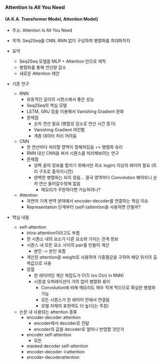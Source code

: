 ### Attention Is All You Need
#### (A.K.A. Transformer Model, Attention Model)

- 주소: Attention Is All You Need

- 목적: Seq2Seq를 CNN, RNN 없이 구성하여 병렬화를 최대화하자

- 요약
  - Seq2Seq 모델을 MLP + Attention 만으로 제작
  - 병렬화를 통해 연산량 감소
  - 새로운 Attention 제안
  
- 기존 연구
  - RNN
    - 유동적인 길이의 시퀀스에서 좋은 성능
    - Seq2Seq의 핵심 모델
    - LSTM, GRU 등을 이용해서 Vanishing Gradient 완화
    - 문제점
      - 순차 연산 필요 (병렬성 감소로 연산 시간 증가)
      - Vanishing Gradient 여전함
      - 계층 데이터 처리 어려움
  - CNN
    - 한 연산마다 처리할 영역이 정해져있음 => 병렬화 유리
    - RNN 대신 CNN을 써서 시퀀스를 처리해보려는 연구 
    - 문제점
      - 양쪽 끝의 정보를 합치기 위해서만 최소 log(n) 이상의 레이어 필요 (트리 구조로 좁혀지니깐)
      - 완벽한 병렬화는 되지 않음... 결국 영역마다 Convolution 해야되니 순차 연산 들어갈수밖에 없음
        - 메모리가 무한하다면 가능하려나?
  - Attention
    - 자연어 기계 번역 분야에서 encoder-decoder를 연결하는 핵심 이슈
    - Representation 단계부터 (self-)attention을 사용하면 안될까?

- 핵심 내용
  - self-attention
    - intra-attention이라고도 부름
    - 한 시퀀스 내의 요소가 다른 요소와 가지는 관계 정보
    - 시퀀스 내 모든 요소 사이의 pair를 만들어 계산
      - 본인 -> 본인 포함
    - 계산된 attention을 weight로 사용하여 가중평균을 구하여 해당 위치의 출력값으로 사용
    - 장점
      - 한 레이어당 계산 복잡도가 O(1) (vs O(n) in RNN)
      - 시퀀셜 오퍼레이션이 거의 없어 병렬화 용이
        - Convolution에 비해 메모리도 매우 적게 먹으므로 확실한 병렬화 가능
        - 모든 시퀀스가 한 레이어 안에서 연결됨
        - 모델 자체의 표현력도 더 높다(는 주장)
  - 논문 내 사용되는 attention 종류
    - encoder-decoder attention
      - encoder에서 decoder로 전달
      - encoder의 값을 decoder로 얼마나 반영할 것인가
    - encoder self-attention
      - 모든 
    - masked decoder self-attention
    - encoder-decoder ㅇattention
    - encoder-decoderattention
